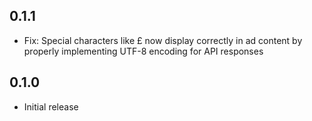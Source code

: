## 0.1.1

- Fix: Special characters like £ now display correctly in ad content by properly implementing UTF-8 encoding for API responses

## 0.1.0

- Initial release
